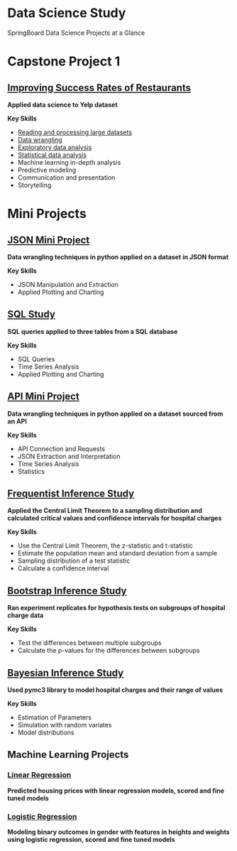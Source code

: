 # Data Science Study
SpringBoard Data Science Projects at a Glance

# Capstone Project 1
## [Improving Success Rates of Restaurants](https://github.com/juichiaholland/DataScienceStudy/blob/master/Capstone%20Project%201/Capstone%20Project%201%20Presentation.pdf)
**Applied data science to Yelp dataset**

**Key Skills**
* [Reading and processing large datasets](https://github.com/juichiaholland/DataScienceStudy/blob/master/Capstone%20Project%201/data_wrangling_2.ipynb)
* [Data wrangling](https://github.com/juichiaholland/DataScienceStudy/blob/master/Capstone%20Project%201/data_wrangling_1.ipynb)
* [Exploratory data analysis](https://github.com/juichiaholland/DataScienceStudy/blob/master/Capstone%20Project%201/data_storytelling.ipynb)
* [Statistical data analysis](https://github.com/juichiaholland/DataScienceStudy/blob/master/Capstone%20Project%201/statistical_data_analysis.ipynb)
* Machine learning in-depth analysis
* Predictive modeling
* Communication and presentation
* Storytelling

# Mini Projects
## [JSON Mini Project](https://github.com/juichiaholland/DataScienceStudy/blob/master/JSON%20Study/data_wrangling_json/json_exercise.ipynb)
**Data wrangling techniques in python applied on a dataset in JSON format**

**Key Skills**
* JSON Manipulation and Extraction
* Applied Plotting and Charting

## [SQL Study](https://github.com/juichiaholland/DataScienceStudy/blob/master/SQL%20Study/1520094343_sql_project.sql)
**SQL queries applied to three tables from a SQL database**

**Key Skills**
* SQL Queries
* Time Series Analysis
* Applied Plotting and Charting

## [API Mini Project](https://github.com/juichiaholland/DataScienceStudy/blob/master/API%20Study/API/api_data_wrangling_mini_project.ipynb)
**Data wrangling techniques in python applied on a dataset sourced from an API**

**Key Skills**
* API Connection and Requests
* JSON Extraction and Interpretation
* Time Series Analysis
* Statistics

## [Frequentist Inference Study](https://github.com/juichiaholland/DataScienceStudy/tree/master/Frequentist%20Inference)
**Applied the Central Limit Theorem to a sampling distribution and calculated critical values and confidence intervals for hospital charges**

**Key Skills**
* Use the Central Limit Theorem, the z-statistic and t-statistic
* Estimate the population mean and standard deviation from a sample
* Sampling distribution of a test statistic
* Calculate a confidence interval

## [Bootstrap Inference Study](https://github.com/juichiaholland/DataScienceStudy/blob/master/Bootstrap%20Inference/inferential_statistics_2-Q.ipynb)
**Ran experiment replicates for hypothesis tests on subgroups of hospital charge data**

**Key Skills**
* Test the differences between multiple subgroups
* Calculate the p-values for the differences between subgroups

## [Bayesian Inference Study](https://github.com/juichiaholland/DataScienceStudy/blob/master/Bayesian_stats_Q6.28/inferential_statistics_3-Q.ipynb)
**Used pymc3 library to model hospital charges and their range of values**

**Key Skills**
* Estimation of Parameters
* Simulation with random variates
* Model distributions

## Machine Learning Projects
### [Linear Regression](https://github.com/juichiaholland/DataScienceStudy/blob/master/linear_regression/Mini_Project_Linear_Regression.ipynb)
**Predicted housing prices with linear regression models, scored and fine tuned models**

### [Logistic Regression](https://github.com/juichiaholland/DataScienceStudy/blob/master/logistic_regression/Mini_Project_Logistic_Regression.ipynb)
**Modeling binary outcomes in gender with features in heights and weights using logistic regression, scored and fine tuned models**
